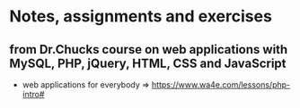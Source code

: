 # Notes, assignments and exercises

## from Dr.Chucks course on web applications with MySQL, PHP, jQuery, HTML, CSS and JavaScript

- web applications for everybody => <https://www.wa4e.com/lessons/php-intro#>
